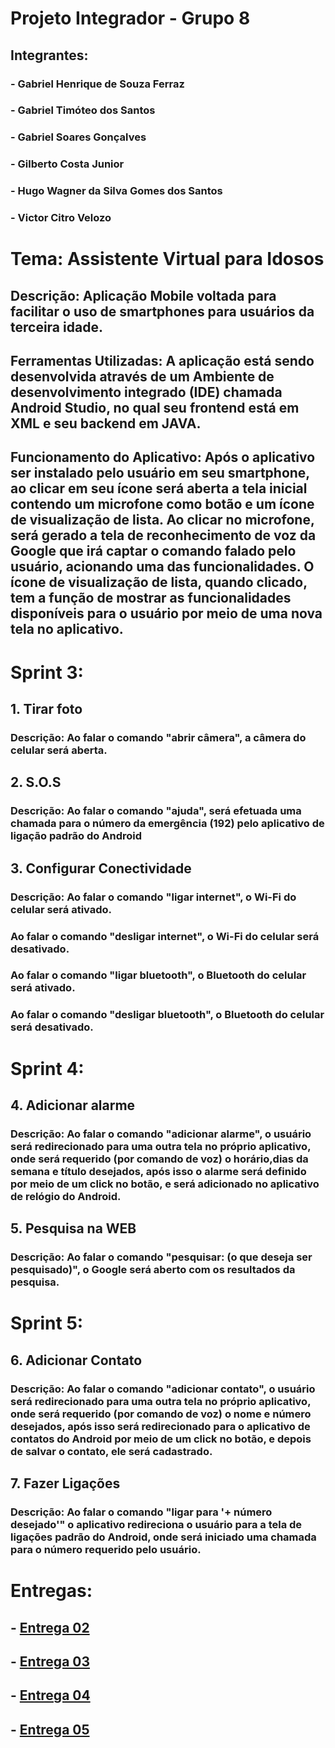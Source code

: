 # Projeto Integrador - Grupo 8

## Integrantes:

### - Gabriel Henrique de Souza Ferraz
### - Gabriel Timóteo dos Santos
### - Gabriel Soares Gonçalves
### - Gilberto Costa Junior
### - Hugo Wagner da Silva Gomes dos Santos
### - Victor Citro Velozo

# Tema: Assistente Virtual para Idosos

## Descrição: Aplicação Mobile voltada para facilitar o uso de smartphones para usuários da terceira idade.

## Ferramentas Utilizadas: A aplicação está sendo desenvolvida através de um Ambiente de desenvolvimento integrado (IDE) chamada Android Studio, no qual seu frontend está em XML e seu backend em JAVA.

## Funcionamento do Aplicativo: Após o aplicativo ser instalado pelo usuário em seu smartphone, ao clicar em seu ícone será aberta a tela inicial contendo um microfone como botão e um ícone de visualização de lista. Ao clicar no microfone, será gerado a tela de reconhecimento de voz da Google que irá captar o comando falado pelo usuário, acionando uma das funcionalidades. O ícone de visualização de lista, quando clicado, tem a função de mostrar as funcionalidades disponíveis para o usuário por meio de uma nova tela no aplicativo.


# Sprint 3: 

## 1. Tirar foto

### Descrição: Ao falar o comando "abrir câmera", a câmera do celular será aberta.

## 2. S.O.S

### Descrição: Ao falar o comando "ajuda", será efetuada uma chamada para o número da emergência (192) pelo aplicativo de ligação padrão do Android

## 3. Configurar Conectividade

### Descrição: Ao falar o comando "ligar internet", o Wi-Fi do celular será ativado. 
### Ao falar o comando "desligar internet", o Wi-Fi do celular será desativado.
### Ao falar o comando "ligar bluetooth", o Bluetooth do celular será ativado. 
### Ao falar o comando "desligar bluetooth", o Bluetooth do celular será desativado.


# Sprint 4:

## 4. Adicionar alarme

### Descrição: Ao falar o comando "adicionar alarme", o usuário será redirecionado para uma outra tela no próprio aplicativo, onde será requerido (por comando de voz) o horário,dias da semana e título desejados, após isso o alarme será definido por meio de um click no botão, e será adicionado no aplicativo de relógio do Android.

## 5. Pesquisa na WEB

### Descrição: Ao falar o comando "pesquisar: (o que deseja ser pesquisado)", o Google será aberto com os resultados da pesquisa.


# Sprint 5:

## 6. Adicionar Contato

### Descrição: Ao falar o comando "adicionar contato", o usuário será redirecionado para uma outra tela no próprio aplicativo, onde será requerido (por comando de voz) o nome e número desejados, após isso será redirecionado para o aplicativo de contatos do Android por meio de um click no botão, e depois de salvar o contato, ele será cadastrado.

## 7. Fazer Ligações

### Descrição: Ao falar o comando "ligar para '+ número desejado'" o aplicativo redireciona o usuário para a tela de ligações padrão do Android, onde será iniciado uma chamada para o número requerido pelo usuário.


# Entregas:
## - [Entrega 02](https://github.com/Gil-cos/Projeto_Integrador_1-Sem2020/tree/master/Entregas%20PI%20-%20Grupo%208/Entrega%2002)
## - [Entrega 03](https://www.youtube.com/watch?v=Q-cQ-0FwXa8&feature=youtu.be)
## - [Entrega 04](https://www.youtube.com/watch?v=hfChLMHEkik&feature=youtu.be)
## - [Entrega 05](https://www.youtube.com/watch?v=bGK99DV4xbQ&feature=youtu.be)

